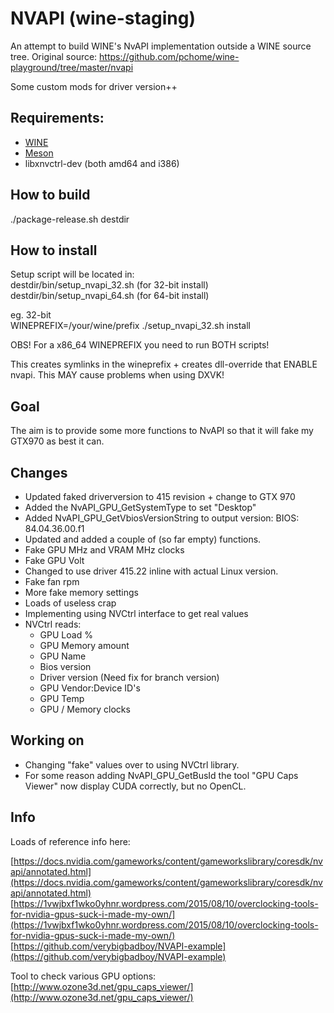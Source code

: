 # NVAPI (wine-staging)

An attempt to build WINE's NvAPI implementation outside a WINE source tree.
Original source: https://github.com/pchome/wine-playground/tree/master/nvapi  

Some custom mods for driver version++  

## Requirements:  
- [WINE](https://www.winehq.org/)  
- [Meson](http://mesonbuild.com/)  
- libxnvctrl-dev (both amd64 and i386)  

## How to build  

./package-release.sh destdir  

## How to install  

Setup script will be located in:  
destdir/bin/setup_nvapi_32.sh (for 32-bit install)  
destdir/bin/setup_nvapi_64.sh (for 64-bit install)  

eg. 32-bit  
WINEPREFIX=/your/wine/prefix ./setup_nvapi_32.sh install  

OBS! For a x86_64 WINEPREFIX you need to run BOTH scripts!  

This creates symlinks in the wineprefix + creates dll-override that ENABLE nvapi. This MAY cause problems when using DXVK!  

## Goal  

The aim is to provide some more functions to NvAPI so that it will fake my GTX970 as best it can.

## Changes

* Updated faked driverversion to 415 revision + change to GTX 970  
* Added the NvAPI_GPU_GetSystemType to set "Desktop"  
* Added NvAPI_GPU_GetVbiosVersionString to output version: BIOS: 84.04.36.00.f1  
* Updated and added a couple of (so far empty) functions.  
* Fake GPU MHz and VRAM MHz clocks
* Fake GPU Volt
* Changed to use driver 415.22 inline with actual Linux version.
* Fake fan rpm
* More fake memory settings
* Loads of useless crap  
* Implementing using NVCtrl interface to get real values  
* NVCtrl reads:  
  * GPU Load %  
  * GPU Memory amount  
  * GPU Name  
  * Bios version  
  * Driver version (Need fix for branch version)  
  * GPU Vendor:Device ID's  
  * GPU Temp  
  * GPU / Memory clocks  

## Working on  

* Changing "fake" values over to using NVCtrl library.  
* For some reason adding NvAPI_GPU_GetBusId the tool "GPU Caps Viewer" now display CUDA correctly, but no OpenCL.

## Info  

Loads of reference info here:  

[https://docs.nvidia.com/gameworks/content/gameworkslibrary/coresdk/nvapi/annotated.html](https://docs.nvidia.com/gameworks/content/gameworkslibrary/coresdk/nvapi/annotated.html)  
[https://1vwjbxf1wko0yhnr.wordpress.com/2015/08/10/overclocking-tools-for-nvidia-gpus-suck-i-made-my-own/](https://1vwjbxf1wko0yhnr.wordpress.com/2015/08/10/overclocking-tools-for-nvidia-gpus-suck-i-made-my-own/)  
[https://github.com/verybigbadboy/NVAPI-example](https://github.com/verybigbadboy/NVAPI-example)  

Tool to check various GPU options:  
[http://www.ozone3d.net/gpu_caps_viewer/](http://www.ozone3d.net/gpu_caps_viewer/)  
